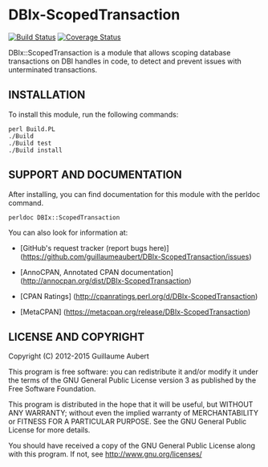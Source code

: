 DBIx-ScopedTransaction
======================

[![Build Status](https://travis-ci.org/guillaumeaubert/DBIx-ScopedTransaction.png?branch=master)](https://travis-ci.org/guillaumeaubert/DBIx-ScopedTransaction)
[![Coverage Status](https://coveralls.io/repos/guillaumeaubert/DBIx-ScopedTransaction/badge.png?branch=master)](https://coveralls.io/r/guillaumeaubert/DBIx-ScopedTransaction?branch=master)

DBIx::ScopedTransaction is a module that allows scoping database transactions
on DBI handles in code, to detect and prevent issues with unterminated
transactions.


INSTALLATION
------------

To install this module, run the following commands:

	perl Build.PL
	./Build
	./Build test
	./Build install


SUPPORT AND DOCUMENTATION
-------------------------

After installing, you can find documentation for this module with the
perldoc command.

	perldoc DBIx::ScopedTransaction


You can also look for information at:

 * [GitHub's request tracker (report bugs here)]
   (https://github.com/guillaumeaubert/DBIx-ScopedTransaction/issues)

 * [AnnoCPAN, Annotated CPAN documentation]
   (http://annocpan.org/dist/DBIx-ScopedTransaction)

 * [CPAN Ratings]
   (http://cpanratings.perl.org/d/DBIx-ScopedTransaction)

 * [MetaCPAN]
   (https://metacpan.org/release/DBIx-ScopedTransaction)


LICENSE AND COPYRIGHT
---------------------

Copyright (C) 2012-2015 Guillaume Aubert

This program is free software: you can redistribute it and/or modify it under
the terms of the GNU General Public License version 3 as published by the Free
Software Foundation.

This program is distributed in the hope that it will be useful, but WITHOUT ANY
WARRANTY; without even the implied warranty of MERCHANTABILITY or FITNESS FOR A
PARTICULAR PURPOSE. See the GNU General Public License for more details.

You should have received a copy of the GNU General Public License along with
this program. If not, see http://www.gnu.org/licenses/

